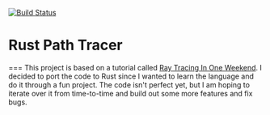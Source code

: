 [![Build Status](https://travis-ci.org/tstullich/rust-pt.svg?branch=master)](https://travis-ci.org/tstullich/rust-pt)

# Rust Path Tracer
===
This project is based on a tutorial called [Ray Tracing In One Weekend](https://in1weekend.blogspot.com/2016/01/ray-tracing-in-one-weekend.html).
I decided to port the code to Rust since I wanted to learn the language and do it through a fun project. The code isn't perfect yet, but
I am hoping to iterate over it from time-to-time and build out some more features and fix bugs.
